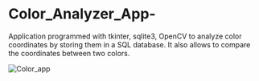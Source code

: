 # Color_Analyzer_App-
Application programmed with tkinter, sqlite3, OpenCV to analyze color coordinates by storing them in a SQL database. It also allows to compare the coordinates between two colors. 


![Color_app](https://user-images.githubusercontent.com/59380458/228396675-86417c6e-8781-457f-803c-7e6ae458a370.gif)
